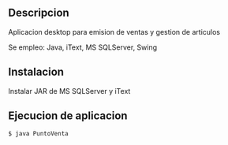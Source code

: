 ## Descripcion
Aplicacion desktop para emision de ventas y gestion de articulos

Se empleo: Java, iText, MS SQLServer, Swing

## Instalacion
Instalar JAR de MS SQLServer y iText

## Ejecucion de aplicacion

```bash
$ java PuntoVenta
```
